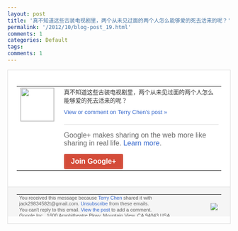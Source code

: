 ```yaml
---
layout: post
title: '真不知道这些古装电视剧里，两个从未见过面的两个人怎么能够爱的死去活来的呢？'
permalink: '/2012/10/blog-post_19.html'
comments: 1
categories: Default
tags: 
comments: 1
---
```

<div style="border:solid 1px #dfdfdf;color:#686868;font:13px Arial"><div style="background-color:#fff;padding:20px;"><table cellpadding="0" cellspacing="0"><tr><td style="padding-right:15px;vertical-align:top"><a href="https://plus.google.com/_/notifications/emlink?emrecipient=110200756825219614165&amp;emid=CPiC0qHajrMCFXJLcgodLkcAAA&amp;path=%2F108643996575278738906&amp;dt=1350705544991&amp;uob=8"><img height="75" src="https://lh3.googleusercontent.com/-KKRGTyJ5Bl0/AAAAAAAAAAI/AAAAAAAAEEY/jllxqER5dCk/s75-c-k-a/photo.jpg" style="border:solid 1px #cccccc;" width="75"/></a></td><td style="width:578px;color:#333;font:13px Arial;vertical-align:top"><div style="padding-bottom:10px">真不知道这些古装电视剧里，两个从未见过面<wbr/>的两个人怎么能够爱的死去活来的呢？</div><a href="https://plus.google.com/_/notifications/emlink?emrecipient=110200756825219614165&amp;emid=CPiC0qHajrMCFXJLcgodLkcAAA&amp;path=%2F108643996575278738906%2Fposts%2FKqeCC7zPLVv%3Fgpinv%3DAMIXal8sMKQAbcVMNeNjBvIFuyzwXZDfrUxslngNy88t0Jvs3LMzcZFomh-LwfKz2OLn5RDry6N-TUQHx7Q196Rahr7t0L2ngf61oG8EejgXXuoLPI9-PZE&amp;dt=1350705544991&amp;uob=8" style="color:#3366CC;text-decoration:none">View or comment on Terry Chen's post »</a><div style="margin-top:20px;border-top:solid 1px #dfdfdf"><div style="padding:15px 0;color:#686868;font:16px Arial">Google+ makes sharing on the web more like sharing in real life. <a href="http://www.google.com/+/learnmore/" style="color:#3366CC;text-decoration:none">Learn more</a>.</div><a href="https://plus.google.com/_/notifications/emlink?emrecipient=110200756825219614165&amp;emid=CPiC0qHajrMCFXJLcgodLkcAAA&amp;path=%2F%3Fgpinv%3DAMIXal8sMKQAbcVMNeNjBvIFuyzwXZDfrUxslngNy88t0Jvs3LMzcZFomh-LwfKz2OLn5RDry6N-TUQHx7Q196Rahr7t0L2ngf61oG8EejgXXuoLPI9-PZE&amp;dt=1350705544991&amp;uob=8" style="display:inline-block;padding:7px 15px;background-color:#d44b38; color:#fff;font-size:16px; font-weight:bold;border-radius:2px;-webkit-border-radius:2px; -moz-border-radius:2px;border:solid 1px #c43b28; white-space:nowrap;text-decoration:none">Join Google+</a></div></td></tr></table></div><div style="border-top:solid 1px #dfdfdf;padding:0 20px; background-color:#f5f5f5"><table cellpadding="0" cellspacing="0" style="height:50px"><tbody><tr><td style="vertical-align:middle;width:100%; color:#636363;font:11px Arial; line-height:120%">You received this message because <a href="https://plus.google.com/_/notifications/emlink?emrecipient=110200756825219614165&amp;emid=CPiC0qHajrMCFXJLcgodLkcAAA&amp;path=%2F108643996575278738906%3Fgpinv%3DAMIXal8sMKQAbcVMNeNjBvIFuyzwXZDfrUxslngNy88t0Jvs3LMzcZFomh-LwfKz2OLn5RDry6N-TUQHx7Q196Rahr7t0L2ngf61oG8EejgXXuoLPI9-PZE&amp;dt=1350705544991&amp;uob=8" style="color:#3366CC;text-decoration:none">Terry Chen</a> shared it with jack29834582t@gmail.com. <a href="https://plus.google.com/_/notifications/emlink?emrecipient=110200756825219614165&amp;emid=CPiC0qHajrMCFXJLcgodLkcAAA&amp;path=%2F_%2Fnonplus%2Femailsettings%3Fgpinv%3DAMIXal8sMKQAbcVMNeNjBvIFuyzwXZDfrUxslngNy88t0Jvs3LMzcZFomh-LwfKz2OLn5RDry6N-TUQHx7Q196Rahr7t0L2ngf61oG8EejgXXuoLPI9-PZE%26est%3DADH5u8Wlmm3t6cccDW6NtqCBjY-eiZVr804TfjbIyQOevET-N4bHAeyD__AN5D23i1ewWpMxPGaZSlki3F049-jiaqcY6zgqJtubYXOLCS8kcI4xG6SmqM7qb5ERQZ6ZHAFMGjNGxx4bmx_N3A5CM4iE3tPAjnbRRg&amp;dt=1350705544991&amp;uob=8" style="color:#3366CC;text-decoration:none">Unsubscribe</a> from these emails.<br/>You can't reply to this email. <a href="https://plus.google.com/_/notifications/emlink?emrecipient=110200756825219614165&amp;emid=CPiC0qHajrMCFXJLcgodLkcAAA&amp;path=%2F108643996575278738906%2Fposts%2FKqeCC7zPLVv%3Fgpinv%3DAMIXal8sMKQAbcVMNeNjBvIFuyzwXZDfrUxslngNy88t0Jvs3LMzcZFomh-LwfKz2OLn5RDry6N-TUQHx7Q196Rahr7t0L2ngf61oG8EejgXXuoLPI9-PZE&amp;dt=1350705544991&amp;uob=8" style="color:#3366CC;text-decoration:none">View the post</a> to add a comment.<br/>Google Inc., 1600 Amphitheatre Pkwy, Mountain View, CA 94043 USA<br/></td><td><img src="https://ssl.gstatic.com/s2/oz/images/notifications/logo/google-plus-6617a72bb36cc548861652780c9e6ff1.png"/></td></tr></tbody></table></div></div>